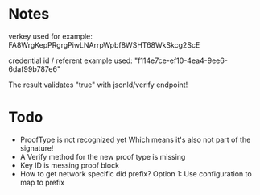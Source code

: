 # Notes
verkey used for example: FA8WrgKepPRgrgPiwLNArrpWpbf8WSHT68WkSkcg2ScE

credential id / referent example used: "f114e7ce-ef10-4ea4-9ee6-6daf99b787e6"


The result validates "true" with jsonld/verify endpoint!

# Todo
- ProofType is not recognized yet
  Which means it's also not part of the signature!
- A Verify method for the new proof type is missing
- Key ID is messing proof block
- How to get network specific did prefix?
  Option 1: Use configuration to map to prefix
